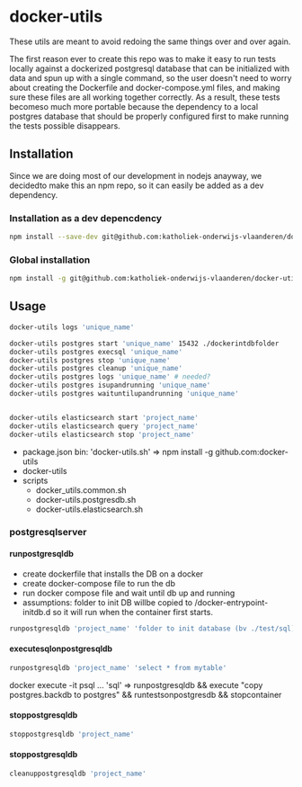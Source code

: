 # docker-utils

These utils are meant to avoid redoing the same things over and over again.

The first reason ever to create this repo was to make it easy to run tests locally against a dockerized postgresql database that can be initialized with data and spun up with a single command, so the user doesn't need to worry about creating the Dockerfile and docker-compose.yml files, and making sure these files are all working together correctly.
As a result, these tests becomeso much more portable because the dependency to a local postgres database that should be properly configured first to make running the tests possible disappears.

## Installation

Since we are doing most of our development in nodejs anayway, we decidedto make this an npm repo, so it can easily be added as a dev dependency.

### Installation as a dev depencdency
```bash
npm install --save-dev git@github.com:katholiek-onderwijs-vlaanderen/docker-utils.git
```
### Global installation
```bash
npm install -g git@github.com:katholiek-onderwijs-vlaanderen/docker-utils.git
```
## Usage

```bash
docker-utils logs 'unique_name'

docker-utils postgres start 'unique_name' 15432 ./dockerintdbfolder
docker-utils postgres execsql 'unique_name'
docker-utils postgres stop 'unique_name'
docker-utils postgres cleanup 'unique_name'
docker-utils postgres logs 'unique_name' # needed?
docker-utils postgres isupandrunning 'unique_name'
docker-utils postgres waituntilupandrunning 'unique_name'


docker-utils elasticsearch start 'project_name'
docker-utils elasticsearch query 'project_name'
docker-utils elasticsearch stop 'project_name'
```

* package.json
    bin: 'docker-utils.sh' => npm install -g github.com:docker-utils
* docker-utils
* scripts
  * docker_utils.common.sh
  * docker-utils.postgresdb.sh
  * docker-utils.elasticsearch.sh


### postgresqlserver

#### runpostgresqldb

* create dockerfile that installs the DB on a docker
* create docker-compose file to run the db
* run docker compose file and wait until db up and running
* assumptions: folder to init DB willbe copied to /docker-entrypoint-initdb.d so it will run when the container first starts.

```bash
runpostgresqldb 'project_name' 'folder to init database (bv ./test/sql)' <postgres version> <local_portnum>
```

#### executesqlonpostgresqldb
```bash
runpostgresqldb 'project_name' 'select * from mytable'
```

docker execute -it psql ... 'sql' => 
runpostgresqldb && execute "copy postgres.backdb to postgres" && runtestsonpostgresdb && stopcontainer

#### stoppostgresqldb
```bash
stoppostgresqldb 'project_name'
```
#### stoppostgresqldb
```bash
cleanuppostgresqldb 'project_name'
```

